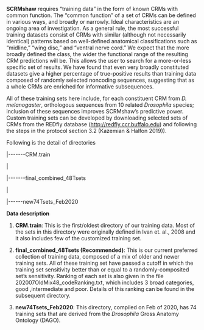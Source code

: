 **SCRMshaw** requires “training data” in the form of known CRMs with common function. The “common function” of a set of CRMs can be defined in various ways, and broadly or narrowly. Ideal characteristics are an ongoing area of investigation. As a general rule, the most successful training datasets consist of CRMs with similar (although not necessarily identical) patterns based on well-defined anatomical classifications such as “midline,” “wing disc,” and “ventral nerve cord.” We expect that the more broadly defined the class, the wider the functional range of the resulting CRM predictions will be. This allows the user to search for a more-or-less specific set of results. We have found that even very broadly constituted datasets give a higher percentage of true-positive results than training data composed of randomly selected noncoding sequences, suggesting that as a whole CRMs are enriched for informative subsequences.

All of these training sets here include, for each constituent CRM from *D. melanogaster*, orthologous sequences from 10 related *Drosophila* species; inclusion of these sequences improves SCRMshaw’s predictive power. Custom training sets can be developed by downloading selected sets of CRMs from the REDfly database (http://redfly.ccr.buffalo.edu) and following the steps in the protocol section 3.2 (Kazemian & Halfon 2019)).

Following is the detail of directories

|-------CRM.train

|

|-------final_combined_48Tsets

|

|------new74Tsets_Feb2020



**Data description**
1) **CRM.train**:
This is the first/oldest directory of our training data. Most of the sets in this directory were originally defined in Ivan et. al., 2008 and it also includes few of the customized training set.

2) **final_combined_48Tsets (Recommended)**:
This is our current preferred collection of training data, composed of a mix of older and newer training sets. All of these training set have passed a cutoff in which the training set sensitivity better than or equal to a randomly-composited set’s sensitivity. Ranking of each set is also given in the file 202007OldMix48_codeRanking.txt, which includes 3 broad categories, good ,intermediate and poor. Details of this ranking can be found in the subsequent directory.

3) **new74Tsets_Feb2020**:
This directory, compiled on Feb of 2020, has 74 training sets that are derived from the *Drosophila* Gross Anatomy Ontology (DAGO).

